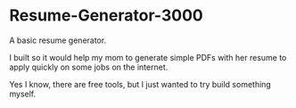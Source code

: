 # Resume-Generator-3000
 A basic resume generator.

I built so it would help my mom to  generate simple PDFs with her resume to apply quickly on some jobs on the internet.

Yes I know, there are free tools, but I just wanted to try build something myself.
